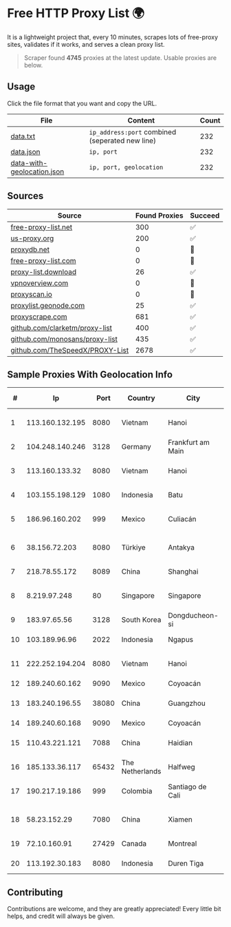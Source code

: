 
# Free HTTP Proxy List 🌍

It is a lightweight project that, every 10 minutes, scrapes lots of free-proxy sites, validates if it works, and serves a clean proxy list.


> Scraper found **4745** proxies at the latest update. Usable proxies are below.

## Usage

Click the file format that you want and copy the URL.


|File|Content|Count|
|----|-------|-----|
|[data.txt](https://raw.githubusercontent.com/themiralay/Proxy-List-World/master/data.txt)|`ip_address:port` combined (seperated new line)|232|
|[data.json](https://raw.githubusercontent.com/themiralay/Proxy-List-World/master/data.json)|`ip, port`|232|
|[data-with-geolocation.json](https://raw.githubusercontent.com/themiralay/Proxy-List-World/master/data-with-geolocation.json)|`ip, port, geolocation`|232|

## Sources

|Source|Found Proxies|Succeed|
|------|-------------|-------|
|[free-proxy-list.net](https://free-proxy-list.net)|300|✅|
|[us-proxy.org](https://www.us-proxy.org)|200|✅|
|[proxydb.net](http://proxydb.net)|0|🚫|
|[free-proxy-list.com](https://free-proxy-list.com/?page=&port=&type%5B%5D=http&type%5B%5D=https&up_time=0&search=Search)|0|🚫|
|[proxy-list.download](https://www.proxy-list.download/HTTP)|26|✅|
|[vpnoverview.com](https://vpnoverview.com/privacy/anonymous-browsing/free-proxy-servers)|0|🚫|
|[proxyscan.io](https://www.proxyscan.io)|0|🚫|
|[proxylist.geonode.com](https://proxylist.geonode.com/api/proxy-list?limit=300&page=1&sort_by=lastChecked&sort_type=desc&protocols=http,https)|25|✅|
|[proxyscrape.com](https://api.proxyscrape.com/v2/?request=displayproxies&protocol=http&timeout=10000&country=all&ssl=all&anonymity=all)|681|✅|
|[github.com/clarketm/proxy-list](https://raw.githubusercontent.com/clarketm/proxy-list/master/proxy-list-raw.txt)|400|✅|
|[github.com/monosans/proxy-list](https://raw.githubusercontent.com/monosans/proxy-list/main/proxies/http.txt)|435|✅|
|[github.com/TheSpeedX/PROXY-List](https://raw.githubusercontent.com/TheSpeedX/PROXY-List/master/http.txt)|2678|✅|


## Sample Proxies With Geolocation Info

|#|Ip|Port|Country|City|Internet Service Provider|
|-|--|----|-------|----|-------------------------|
|1|113.160.132.195|8080|Vietnam|Hanoi|VietNam Post and Telecom Corporation|
|2|104.248.140.246|3128|Germany|Frankfurt am Main|DigitalOcean, LLC|
|3|113.160.133.32|8080|Vietnam|Hanoi|VietNam Post and Telecom Corporation|
|4|103.155.198.129|1080|Indonesia|Batu|PT Lintas Jaringan Nusantara|
|5|186.96.160.202|999|Mexico|Culiacán|Total Play Telecomunicaciones SA De CV|
|6|38.156.72.203|8080|Türkiye|Antakya|High Speed Telekomunikasyon ve Hab. Hiz. Ltd. Sti.|
|7|218.78.55.172|8089|China|Shanghai|China Telecom (Group)|
|8|8.219.97.248|80|Singapore|Singapore|Alibaba Cloud (Singapore) Private Limited|
|9|183.97.65.56|3128|South Korea|Dongducheon-si|Korea Telecom|
|10|103.189.96.96|2022|Indonesia|Ngapus|Lintas Data Prima, PT|
|11|222.252.194.204|8080|Vietnam|Hanoi|VietNam Post and Telecom Corporation|
|12|189.240.60.162|9090|Mexico|Coyoacán|Uninet S.A. de C.V.|
|13|183.240.196.55|38080|China|Guangzhou|China Mobile Communications Corporation|
|14|189.240.60.168|9090|Mexico|Coyoacán|Uninet S.A. de C.V.|
|15|110.43.221.121|7088|China|Haidian|Beijing Kingsoft Cloud Internet Technology Co|
|16|185.133.36.117|65432|The Netherlands|Halfweg|EK-Media B.V.|
|17|190.217.19.186|999|Colombia|Santiago de Cali|Level 3 Communications, Inc.|
|18|58.23.152.29|7080|China|Xiamen|CNCGroup CHINA169 FuJian province network|
|19|72.10.160.91|27429|Canada|Montreal|GloboTech Communications|
|20|113.192.30.183|8080|Indonesia|Duren Tiga|PT Indo Telemedia Solusi|



## Contributing

Contributions are welcome, and they are greatly appreciated! Every
little bit helps, and credit will always be given.

